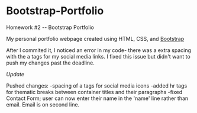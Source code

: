 # Bootstrap-Portfolio
Homework #2  -- Bootstrap Portfolio

My personal portfolio webpage created using HTML, CSS, and [Bootstrap](https://getbootstrap.com/)

After I commited it, I noticed an error in my code- there was a extra spacing with the a tags for my social media links. I fixed this issue but didn't want to push my changes past the deadline. 

*Update* 

Pushed changes: -spacing of a tags for social media icons
                -added hr tags for thematic breaks between container titles and their paragraphs
                -fixed Contact Form; user can now enter their name in the 'name' line rather than email. Email is on second line.
